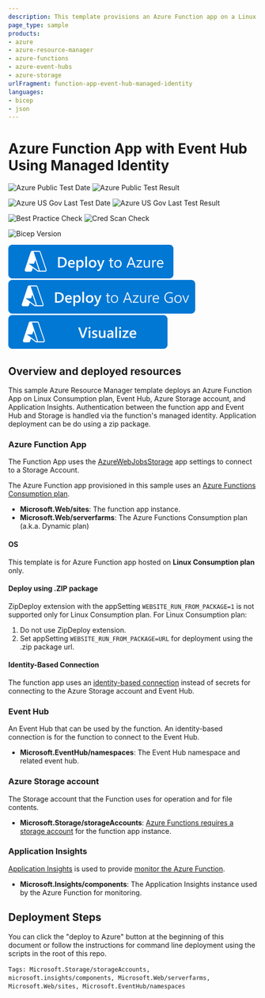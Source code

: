 ```yaml
---
description: This template provisions an Azure Function app on a Linux Consumption plan, along with an Event Hub, Azure Storage, and Application Insights.  The function app is able to use managed identity to connect to the Event Hub and Storage account.
page_type: sample
products:
- azure
- azure-resource-manager
- azure-functions
- azure-event-hubs
- azure-storage
urlFragment: function-app-event-hub-managed-identity
languages:
- bicep
- json
---
```

# Azure Function App with Event Hub Using Managed Identity

![Azure Public Test Date](https://azurequickstartsservice.blob.core.windows.net/badges/quickstarts/microsoft.web/function-app-event-hub-managed-identity/PublicLastTestDate.svg)
![Azure Public Test Result](https://azurequickstartsservice.blob.core.windows.net/badges/quickstarts/microsoft.web/function-app-event-hub-managed-identity/PublicDeployment.svg)

![Azure US Gov Last Test Date](https://azurequickstartsservice.blob.core.windows.net/badges/quickstarts/microsoft.web/function-app-event-hub-managed-identity/FairfaxLastTestDate.svg)
![Azure US Gov Last Test Result](https://azurequickstartsservice.blob.core.windows.net/badges/quickstarts/microsoft.web/function-app-event-hub-managed-identity/FairfaxDeployment.svg)

![Best Practice Check](https://azurequickstartsservice.blob.core.windows.net/badges/quickstarts/microsoft.web/function-app-event-hub-managed-identity/BestPracticeResult.svg)
![Cred Scan Check](https://azurequickstartsservice.blob.core.windows.net/badges/quickstarts/microsoft.web/function-app-event-hub-managed-identity/CredScanResult.svg)

![Bicep Version](https://azurequickstartsservice.blob.core.windows.net/badges/quickstarts/microsoft.web/function-app-event-hub-managed-identity/BicepVersion.svg)

[![Deploy To Azure](https://raw.githubusercontent.com/Azure/azure-quickstart-templates/master/1-CONTRIBUTION-GUIDE/images/deploytoazure.svg?sanitize=true)](https://portal.azure.com/#create/Microsoft.Template/uri/https%3A%2F%2Fraw.githubusercontent.com%2FAzure%2Fazure-quickstart-templates%2Fmaster%2Fquickstarts%2Fmicrosoft.web%2Ffunction-app-event-hub-managed-identity%2Fazuredeploy.json)
[![Deploy To Azure US Gov](https://raw.githubusercontent.com/Azure/azure-quickstart-templates/master/1-CONTRIBUTION-GUIDE/images/deploytoazuregov.svg?sanitize=true)](https://portal.azure.us/#create/Microsoft.Template/uri/https%3A%2F%2Fraw.githubusercontent.com%2FAzure%2Fazure-quickstart-templates%2Fmaster%2Fquickstarts%2Fmicrosoft.web%2Ffunction-app-event-hub-managed-identity%2Fazuredeploy.json)
[![Visualize](https://raw.githubusercontent.com/Azure/azure-quickstart-templates/master/1-CONTRIBUTION-GUIDE/images/visualizebutton.svg?sanitize=true)](http://armviz.io/#/?load=https%3A%2F%2Fraw.githubusercontent.com%2FAzure%2Fazure-quickstart-templates%2Fmaster%2Fquickstarts%2Fmicrosoft.web%2Ffunction-app-event-hub-managed-identity%2Fazuredeploy.json)

## Overview and deployed resources

This sample Azure Resource Manager template deploys an Azure Function App on Linux Consumption plan, Event Hub, Azure Storage account, and Application Insights.  Authentication between the function app and Event Hub and Storage is handled via the function's managed identity.  Application deployment can be do using a zip package.

### Azure Function App

The Function App uses the [AzureWebJobsStorage](https://docs.microsoft.com/azure/azure-functions/functions-app-settings#azurewebjobsstorage) app settings to connect to a Storage Account.

The Azure Function app provisioned in this sample uses an [Azure Functions Consumption plan](https://docs.microsoft.com/azure/azure-functions/consumption-plan).

+ **Microsoft.Web/sites**: The function app instance.
+ **Microsoft.Web/serverfarms**: The Azure Functions Consumption plan (a.k.a. Dynamic plan)

#### OS

This template is for Azure Function app hosted on **Linux Consumption plan** only.

#### Deploy using .ZIP package

ZipDeploy extension with the appSetting `WEBSITE_RUN_FROM_PACKAGE=1` is not supported only for Linux Consumption plan. For Linux Consumption plan:

1. Do not use ZipDeploy extension.
2. Set appSetting `WEBSITE_RUN_FROM_PACKAGE=URL` for deployment using the .zip package url.

#### Identity-Based Connection

The function app uses an [identity-based connection](https://learn.microsoft.com/azure/azure-functions/functions-reference?tabs=blob#configure-an-identity-based-connection) instead of secrets for connecting to the Azure Storage account and Event Hub.

### Event Hub

An Event Hub that can be used by the function.  An identity-based connection is for the function to connect to the Event Hub.

+ **Microsoft.EventHub/namespaces**: The Event Hub namespace and related event hub.

### Azure Storage account

The Storage account that the Function uses for operation and for file contents.

+ **Microsoft.Storage/storageAccounts**: [Azure Functions requires a storage account](https://docs.microsoft.com/azure/azure-functions/storage-considerations) for the function app instance.

### Application Insights

[Application Insights](https://docs.microsoft.com/azure/azure-monitor/app/app-insights-overview) is used to provide [monitor the Azure Function](https://docs.microsoft.com/azure/azure-functions/functions-monitoring).

+ **Microsoft.Insights/components**: The Application Insights instance used by the Azure Function for monitoring.

## Deployment Steps

You can click the "deploy to Azure" button at the beginning of this document or follow the instructions for command line deployment using the scripts in the root of this repo.

`Tags: Microsoft.Storage/storageAccounts, microsoft.insights/components, Microsoft.Web/serverfarms, Microsoft.Web/sites, Microsoft.EventHub/namespaces`
